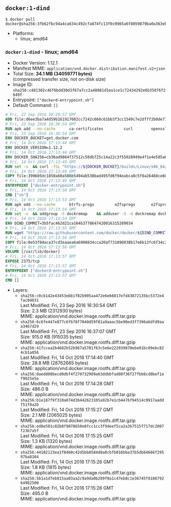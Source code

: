 ## `docker:1-dind`

```console
$ docker pull docker@sha256:3fb62fbc94a4ca634c492cfa874fc13f0c9965a6f8059879ba0a363ebe0f2569
```

-	Platforms:
	-	linux; amd64

### `docker:1-dind` - linux; amd64

-	Docker Version: 1.12.1
-	Manifest MIME: `application/vnd.docker.distribution.manifest.v2+json`
-	Total Size: **34.1 MB (34059771 bytes)**  
	(compressed transfer size, not on-disk size)
-	Image ID: `sha256:c481302c46f6bdd30d3f67a7cc2a48081d1ea1ce1c72434292e6b35076f2649f`
-	Entrypoint: `["dockerd-entrypoint.sh"]`
-	Default Command: `[]`

```dockerfile
# Fri, 23 Sep 2016 16:29:57 GMT
ADD file:d6ee3ba7a4d59b161917082cc7242c660c61bb3f3cc1549c7e2dfff2b0de7104 in / 
# Fri, 23 Sep 2016 16:36:54 GMT
RUN apk add --no-cache 		ca-certificates 		curl 		openssl
# Fri, 23 Sep 2016 16:36:54 GMT
ENV DOCKER_BUCKET=get.docker.com
# Fri, 14 Oct 2016 17:13:44 GMT
ENV DOCKER_VERSION=1.12.2
# Fri, 14 Oct 2016 17:13:44 GMT
ENV DOCKER_SHA256=cb30ad9864f37512c50db725c14a22c3f55028949e4f1e4e585a6b3c624c4b0e
# Fri, 14 Oct 2016 17:13:49 GMT
RUN set -x 	&& curl -fSL "https://${DOCKER_BUCKET}/builds/Linux/x86_64/docker-${DOCKER_VERSION}.tgz" -o docker.tgz 	&& echo "${DOCKER_SHA256} *docker.tgz" | sha256sum -c - 	&& tar -xzvf docker.tgz 	&& mv docker/* /usr/local/bin/ 	&& rmdir docker 	&& rm docker.tgz 	&& docker -v
# Fri, 14 Oct 2016 17:13:49 GMT
COPY file:399605dc1850a60a586b5494ab538bad495fd6f94eabca0c5f8a26468ce6030f in /usr/local/bin/ 
# Fri, 14 Oct 2016 17:13:49 GMT
ENTRYPOINT ["docker-entrypoint.sh"]
# Fri, 14 Oct 2016 17:13:50 GMT
CMD ["sh"]
# Fri, 14 Oct 2016 17:13:53 GMT
RUN apk add --no-cache 		btrfs-progs 		e2fsprogs 		e2fsprogs-extra 		iptables 		xfsprogs 		xz
# Fri, 14 Oct 2016 17:13:54 GMT
RUN set -x 	&& addgroup -S dockremap 	&& adduser -S -G dockremap dockremap 	&& echo 'dockremap:165536:65536' >> /etc/subuid 	&& echo 'dockremap:165536:65536' >> /etc/subgid
# Fri, 14 Oct 2016 17:13:54 GMT
ENV DIND_COMMIT=3b5fac462d21ca164b3778647420016315289034
# Fri, 14 Oct 2016 17:13:55 GMT
RUN wget "https://raw.githubusercontent.com/docker/docker/${DIND_COMMIT}/hack/dind" -O /usr/local/bin/dind 	&& chmod +x /usr/local/bin/dind
# Fri, 14 Oct 2016 17:13:56 GMT
COPY file:0e53f84aca37cd3eaaea6a6908834cca20af731890838b17e6b13fc6f34c20b3 in /usr/local/bin/ 
# Fri, 14 Oct 2016 17:13:56 GMT
VOLUME [/var/lib/docker]
# Fri, 14 Oct 2016 17:13:57 GMT
EXPOSE 2375/tcp
# Fri, 14 Oct 2016 17:13:57 GMT
ENTRYPOINT ["dockerd-entrypoint.sh"]
# Fri, 14 Oct 2016 17:13:57 GMT
CMD []
```

-	Layers:
	-	`sha256:c0cb142e43453ebb1f82b905aa472e6e66017efd43872135bc5372e4fac04031`  
		Last Modified: Fri, 23 Sep 2016 16:30:54 GMT  
		Size: 2.3 MB (2312930 bytes)  
		MIME: application/vnd.docker.image.rootfs.diff.tar.gzip
	-	`sha256:6c6fe447e877c6fb78f7040d59f81a9aaac5be90ed3f7396a6dfd9aaa3467d29`  
		Last Modified: Fri, 23 Sep 2016 16:37:07 GMT  
		Size: 915.0 KB (915035 bytes)  
		MIME: application/vnd.docker.image.rootfs.diff.tar.gzip
	-	`sha256:41fccea2b4682b52b967a5701f63c5e6e222039870ebe01bc09ebc824cb1a056`  
		Last Modified: Fri, 14 Oct 2016 17:14:40 GMT  
		Size: 28.8 MB (28762665 bytes)  
		MIME: application/vnd.docker.image.rootfs.diff.tar.gzip
	-	`sha256:0aedd08becd0dbf4f270732989a63ddbbfad80f36f27fbb6cd0bef1ef9025e5e`  
		Last Modified: Fri, 14 Oct 2016 17:14:28 GMT  
		Size: 486.0 B  
		MIME: application/vnd.docker.image.rootfs.diff.tar.gzip
	-	`sha256:b1e187f9f310a074d3b442623105a92b7e1cb4476f94514c9917aaddf51f8a2b`  
		Last Modified: Fri, 14 Oct 2016 17:15:27 GMT  
		Size: 2.1 MB (2065025 bytes)  
		MIME: application/vnd.docker.image.rootfs.diff.tar.gzip
	-	`sha256:ed8e501c82b8f9078650e8fcc1cc3f9deef5ca2a3b7515f717dc2007f23b7a5f`  
		Last Modified: Fri, 14 Oct 2016 17:15:25 GMT  
		Size: 1.3 KB (1320 bytes)  
		MIME: application/vnd.docker.image.rootfs.diff.tar.gzip
	-	`sha256:44102123ea1f84b0c42d5bb8584d8a0cbfb016bba37b5db64666f29597ba8104`  
		Last Modified: Fri, 14 Oct 2016 17:15:26 GMT  
		Size: 1.8 KB (1815 bytes)  
		MIME: application/vnd.docker.image.rootfs.diff.tar.gzip
	-	`sha256:5b1a1d7eb815aa03aa2c9a9da0b289f0a1c47eb8c1e36745f818679264982500`  
		Last Modified: Fri, 14 Oct 2016 17:15:26 GMT  
		Size: 495.0 B  
		MIME: application/vnd.docker.image.rootfs.diff.tar.gzip
